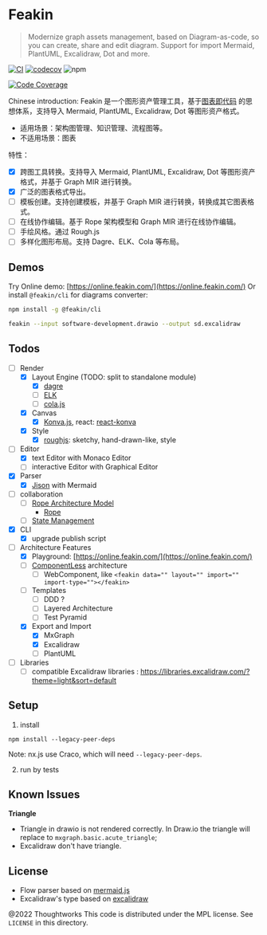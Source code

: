 # Feakin

> Modernize graph assets management, based on Diagram-as-code, so you can create, share and edit diagram. Support for import Mermaid, PlantUML, Excalidraw, Dot and more.

[![CI](https://github.com/feakin/feakin/actions/workflows/ci.yml/badge.svg)](https://github.com/feakin/feakin/actions/workflows/ci.yml) [![codecov](https://codecov.io/gh/feakin/feakin/branch/master/graph/badge.svg?token=XO0930Z3TE)](https://codecov.io/gh/feakin/feakin) ![npm](https://img.shields.io/npm/v/@feakin/parser)

[![Code Coverage](https://codecov.io/gh/feakin/feakin/branch/master/graphs/tree.svg?token=XO0930Z3TE)](https://app.codecov.io/gh/feakin/feakin)

Chinese introduction: Feakin 是一个图形资产管理工具，基于[图表即代码](https://www.phodal.com/blog/diagram-as-code/) 的思想体系，支持导入 Mermaid, PlantUML, Excalidraw, Dot 等图形资产格式。

- 适用场景：架构图管理、知识管理、流程图等。
- 不适用场景：图表

特性：

- [x] 跨图工具转换。支持导入 Mermaid, PlantUML, Excalidraw, Dot 等图形资产格式，并基于 Graph MIR 进行转换。
- [x] 广泛的图表格式导出。
- [ ] 模板创建。支持创建模板，并基于 Graph MIR 进行转换，转换成其它图表格式。
- [ ] 在线协作编辑。基于 Rope 架构模型和 Graph MIR 进行在线协作编辑。
- [ ] 手绘风格。通过 Rough.js
- [ ] 多样化图形布局。支持 Dagre、ELK、Cola 等布局。

## Demos

Try Online demo: [https://online.feakin.com/](https://online.feakin.com/) Or install `@feakin/cli` for diagrams converter: 

```bash
npm install -g @feakin/cli

feakin --input software-development.drawio --output sd.excalidraw
```

## Todos

- [ ] Render
  - [x] Layout Engine (TODO: split to standalone module)
    - [x] [dagre](https://github.com/dagrejs/dagre)
    - [ ] [ELK](https://github.com/kieler/elkjs)
    - [ ] [cola.js](https://ialab.it.monash.edu/webcola/)
  - [x] Canvas
    - [x] [Konva.js](https://github.com/konvajs/konva), react: [react-konva](https://github.com/konvajs/react-konva)
  - [x] Style
    - [x] [roughjs](https://github.com/rough-stuff/rough): sketchy, hand-drawn-like, style
- [ ] Editor
  - [x] text Editor with Monaco Editor
  - [ ] interactive Editor with Graphical Editor
- [x] Parser
  - [x] [Jison](https://github.com/zaach/jison) with Mermaid
- [ ] collaboration
  - [ ] [Rope Architecture Model](https://blog.jetbrains.com/zh-hans/fleet/2022/02/fleet-below-deck-part-ii-breaking-down-the-editor/)
    - [Rope](https://github.com/component/rope)
  - [ ] [State Management](https://blog.jetbrains.com/zh-hans/fleet/2022/06/fleet-below-deck-part-iii-state-management/)
- [x] CLI
  - [x] upgrade publish script
- [ ] Architecture Features
  - [x] Playground: [https://online.feakin.com/](https://online.feakin.com/)
  - [ ] [ComponentLess](https://componentless.com/) architecture
    - [ ] WebComponent, like `<feakin data="" layout="" import="" import-type=""></feakin>`
  - [ ] Templates
    - [ ] DDD ?
    - [ ] Layered Architecture
    - [ ] Test Pyramid
  - [x] Export and Import
    - [x] MxGraph
    - [x] Excalidraw
    - [ ] PlantUML
- [ ] Libraries
  - [ ] compatible Excalidraw libraries : https://libraries.excalidraw.com/?theme=light&sort=default

## Setup

1. install

```
npm install --legacy-peer-deps
```

Note: nx.js use Craco, which will need `--legacy-peer-deps`.

2. run by tests

## Known Issues

**Triangle**

- Triangle in drawio is not rendered correctly. In Draw.io the triangle will replace to `mxgraph.basic.acute_triangle`;
- Excalidraw don't have triangle.

## License

- Flow parser based on [mermaid.js](https://github.com/mermaid-js/)
- Excalidraw's type based on [excalidraw](https://github.com/excalidraw/excalidraw)

@2022 Thoughtworks This code is distributed under the MPL license. See `LICENSE` in this directory.
